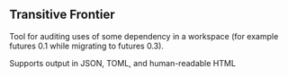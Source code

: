 ## Transitive Frontier

Tool for auditing uses of some dependency in a workspace (for example futures 0.1 while migrating to futures 0.3).

Supports output in JSON, TOML, and human-readable HTML
